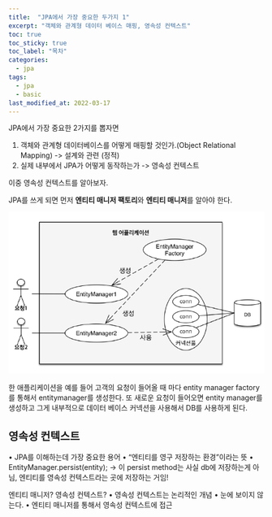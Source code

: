 ```yaml
---
title:  "JPA에서 가장 중요한 두가지 1"
excerpt: "객체와 관계형 데이터 베이스 매핑, 영속성 컨텍스트"
toc: true
toc_sticky: true
toc_label: "목차"
categories:
  - jpa
tags:
  - jpa
  - basic
last_modified_at: 2022-03-17
---
```



JPA에서 가장 중요한 2가지를 뽑자면
1. 객체와 관계형 데이터베이스를 어떻게 매핑할 것인가.(Object Relational Mapping) -> 설계와 관련 (정적)
2. 실제 내부에서  JPA가 어떻게 동작하는가 -> 영속성 컨텍스트 

이중 영속성 컨텍스트를 알아보자. 

JPA를 쓰게 되면 먼저 **엔티티 매니저 팩토리**와 **엔티티 매니저**를 알아야 한다.

![](./images/2022-03-17-23-51-53.png)

한 애플리케이션을 예를 들어 고객의 요청이 들어올 때 마다 entity manager factory를 통해서 entitymanager를 생성한다. 또 새로운 요청이 들어오면 entity manager를 생성하고 그게 내부적으로 데이터 베이스 커넥션을 사용해서 DB를 사용하게 된다.

## 영속성 컨텍스트
• JPA를 이해하는데 가장 중요한 용어
• “엔티티를 영구 저장하는 환경”이라는 뜻
• EntityManager.persist(entity); -> 이 persist method는 사실 db에 저장하는게 아님, 엔티티를 영속성 컨텍스트라는 곳에 저장하는 거임!

엔티티 매니저? 영속성 컨텍스트?
• 영속성 컨텍스트는 논리적인 개념
• 눈에 보이지 않는다.
• 엔티티 매니저를 통해서 영속성 컨텍스트에 접근
